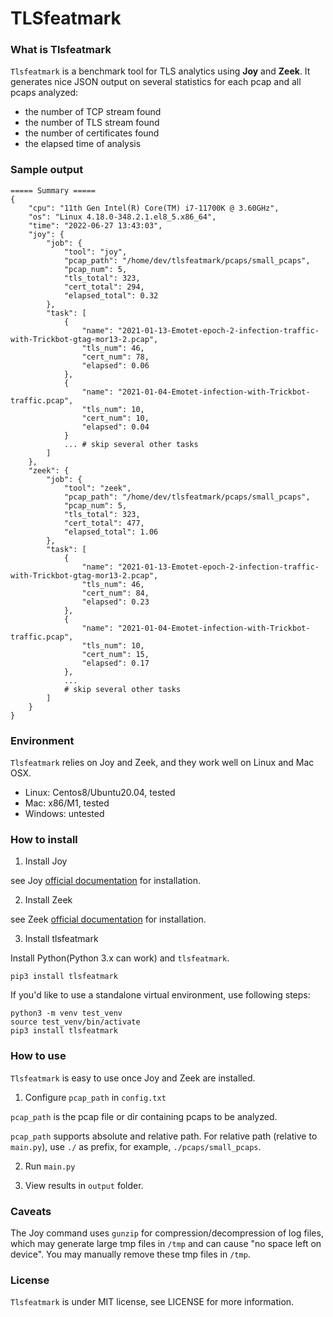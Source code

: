 # TLSfeatmark

### What is Tlsfeatmark
```Tlsfeatmark``` is a benchmark tool for TLS analytics using **Joy** and **Zeek**. It generates
nice JSON output on several statistics for each pcap and all pcaps analyzed:
 - the number of TCP stream found
 - the number of TLS stream found
 - the number of certificates found
 - the elapsed time of analysis
 
### Sample output

```
===== Summary =====
{
    "cpu": "11th Gen Intel(R) Core(TM) i7-11700K @ 3.60GHz",
    "os": "Linux 4.18.0-348.2.1.el8_5.x86_64",
    "time": "2022-06-27 13:43:03",
    "joy": {
        "job": {
            "tool": "joy",
            "pcap_path": "/home/dev/tlsfeatmark/pcaps/small_pcaps",
            "pcap_num": 5,
            "tls_total": 323,
            "cert_total": 294,
            "elapsed_total": 0.32
        },
        "task": [
            {
                "name": "2021-01-13-Emotet-epoch-2-infection-traffic-with-Trickbot-gtag-mor13-2.pcap",
                "tls_num": 46,
                "cert_num": 78,
                "elapsed": 0.06
            },
            {
                "name": "2021-01-04-Emotet-infection-with-Trickbot-traffic.pcap",
                "tls_num": 10,
                "cert_num": 10,
                "elapsed": 0.04
            }
            ... # skip several other tasks
        ]
    },
    "zeek": {
        "job": {
            "tool": "zeek",
            "pcap_path": "/home/dev/tlsfeatmark/pcaps/small_pcaps",
            "pcap_num": 5,
            "tls_total": 323,
            "cert_total": 477,
            "elapsed_total": 1.06
        },
        "task": [
            {
                "name": "2021-01-13-Emotet-epoch-2-infection-traffic-with-Trickbot-gtag-mor13-2.pcap",
                "tls_num": 46,
                "cert_num": 84,
                "elapsed": 0.23
            },
            {
                "name": "2021-01-04-Emotet-infection-with-Trickbot-traffic.pcap",
                "tls_num": 10,
                "cert_num": 15,
                "elapsed": 0.17
            },
            ...        
            # skip several other tasks
        ]
    }
}

```


### Environment
```Tlsfeatmark``` relies on Joy and Zeek, and they work well on Linux and Mac OSX.

 - Linux: Centos8/Ubuntu20.04, tested
 - Mac: x86/M1, tested 
 - Windows: untested 

### How to install 

1. Install Joy

see Joy [official documentation](https://github.com/cisco/joy/wiki/Installation) for installation.

2. Install Zeek

see Zeek [official documentation](https://docs.zeek.org/en/master/install.html) for installation.

3. Install tlsfeatmark

Install Python(Python 3.x can work) and ```tlsfeatmark```.

```pip3 install tlsfeatmark```

If you'd like to use a standalone virtual environment, use following steps:
```
python3 -m venv test_venv
source test_venv/bin/activate
pip3 install tlsfeatmark
```

### How to use
```Tlsfeatmark``` is easy to use once Joy and Zeek are installed.

1. Configure ```pcap_path``` in ```config.txt```

```pcap_path``` is the pcap file or dir containing pcaps to be analyzed.

```pcap_path``` supports absolute and relative path. For relative path (relative to ```main.py```), use ```./``` as prefix, for example, ```./pcaps/small_pcaps```.

2. Run ```main.py```

3. View results in ```output``` folder.

### Caveats

The Joy command uses ```gunzip``` for compression/decompression of log files, which may generate large
tmp files in ```/tmp``` and can cause "no space left on device".  You may manually remove these tmp files in ```/tmp```. 

### License
```Tlsfeatmark``` is under MIT license, see LICENSE for more information.